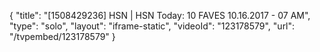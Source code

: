 {
    "title": "[1508429236] HSN | HSN Today: 10 FAVES 10.16.2017 - 07 AM",
    "type": "solo",
    "layout": "iframe-static",
    "videoId": "123178579",
    "url": "\/tvpembed\/123178579"
}